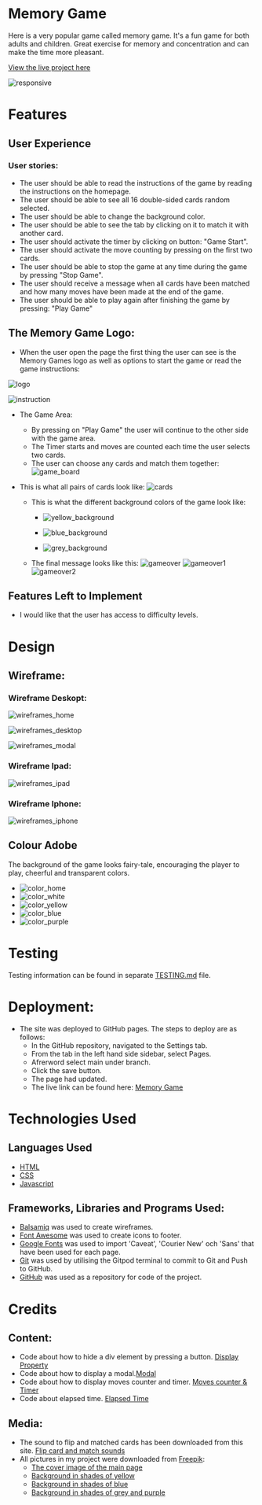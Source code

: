 # Memory Game

Here is a very popular game called memory game. It's a fun game for both adults and children. Great exercise for memory and concentration and can make the time more pleasant. 

[View the live project here]( https://mariaarnesson.github.io/memory_game_playground/)

![responsive](assets/images/responsive.png)

# Features
## User Experience 
### User stories:

- The user should be able to read the instructions of the game by reading the instructions on the homepage.
- The user should be able to see all 16 double-sided cards random selected.
- The user should be able to change the background color.
- The user should be able to see the tab by clicking on it to match it with another card.
- The user should activate the timer by clicking on button: "Game Start".
- The user should activate the move counting by pressing on the first two cards.
- The user should be able to stop the game at any time during the game by pressing "Stop Game".
- The user should receive a message when all cards have been matched and how many moves have been made at the end of the game.
- The user should be able to play again after finishing the game by pressing: "Play Game"


## The Memory Game Logo:

- When the user open the page the first thing the user can see is the Memory Games logo as well as options to start the game or read the game instructions:

![logo](assets/images/game_logo.png)

![instruction](assets/images/instruction.png)

- The Game Area:
    - By pressing on "Play Game" the user will continue to the other side with the game area. 
    - The Timer starts and moves are counted each time the user selects two cards.
    - The user can choose any cards and match them together:
 ![game_board](assets/images/game_board.png)   

 - This is what all pairs of cards look like:
 ![cards](assets/images/all_cards.png)

    - This is what the different background colors of the game look like:
        - ![yellow_background](assets/images/yellow_background.png)

        - ![blue_background](assets/images/blue_background.png)

        - ![grey_background](assets/images/grey_background.png)


    - The final message looks like this:
![gameover](assets/images/gameover.png)
![gameover1](assets/images/gameover1.png)
![gameover2](assets/images/gameover2.png)




## Features Left to Implement
- I would like that the user has access to difficulty levels.

# Design

## Wireframe:


### Wireframe Deskopt:

![wireframes_home](assets/images/wireframe_desktop_home.png)

![wireframes_desktop](assets/images/wireframes_desktop.png)

![wireframes_modal](assets/images/wireframes_modal.png)

### Wireframe Ipad:

![wireframes_ipad](assets/images/wireframes_ipad.png)

### Wireframe Iphone:

![wireframes_iphone](assets/images/wireframes_iphone.png)

## Colour Adobe
The background of the game looks fairy-tale, encouraging the player to play, cheerful and transparent colors.

- ![color_home](assets/images/color_adobe_home.png)
- ![color_white](assets/images/color_adobe_white.png)
- ![color_yellow](assets/images/color_adobe_yellow.png)
- ![color_blue](assets/images/color_adobe_blue.png)
- ![color_purple](assets/images/color_adobe_purple.png)


# Testing

Testing information can be found in separate [TESTING.md](TESTING.md) file.


# Deployment:

- The site was deployed to GitHub pages. The steps to deploy are as follows:
    - In the GitHub repository, navigated to the Settings tab.
    - From the tab in the left hand side sidebar, select Pages.
    - Afrerword select main under branch. 
    - Click the save button.
    - The page had updated. 
    - The live link can be found here: [Memory Game]( https://mariaarnesson.github.io/memory_game_playground/)

# Technologies Used
## Languages Used

- [HTML](https://sv.wikipedia.org/wiki/HTML)
- [CSS](https://en.wikipedia.org/wiki/CSS)
- [Javascript](https://sv.wikipedia.org/wiki/Javascript)


## Frameworks, Libraries and Programs Used:

- [Balsamiq](https://balsamiq.com/) was used to create wireframes.
- [Font Awesome](https://fontawesome.com/) was used to create icons to footer.
- [Google Fonts](https://fonts.google.com/?preview.text=Love%20Running&preview.text_type=custom) was used to import 'Caveat', 'Courier New' och 'Sans' that have been used for each page.
- [Git](https://git-scm.com/) was used  by utilising the Gitpod terminal to commit to Git and Push to GitHub.
- [GitHub](https://github.com/) was used as a repository for code of the project. 

# Credits

## Content:

 - Code about how to hide a div element by pressing a button. [Display Property](https://www.w3schools.com/jsref/tryit.asp?filename=tryjsref_style_display_toggle)
 - Code about how to display a modal.[Modal](https://www.w3schools.com/howto/tryit.asp?filename=tryhow_css_modal)
 - Code about how to display moves counter and timer. [Moves counter & Timer](https://medium.com/@funkiefabulous003how-to-build-a-memory-matching-game-in-javascript-fbe0bf9884a2)
 - Code about elapsed time. [Elapsed Time](https://ralzohairi.medium.com/displaying-dynamic-elapsed-time-in-javascript-260fa0e95049)

## Media:

- The sound to flip and matched cards has been downloaded from this site. [Flip card and match sounds](https://mixkit.co/free-sound-effects/game/)
- All pictures in my project were downloaded from [Freepik](https://www.freepik.com/):
    - [The cover image of the main page](https://img.freepik.com/free-vector/cartoon-forest-background-nature-landscape-with-deciduous-trees-moss-rocks-grass-bushes-sunlight-spots-ground-scenery-summer-spring-wood-parallax-natural-scene-vector-illustration_107791-9113.jpg?w=1380&t=st=1684933332~exp=1684933932~hmac=0cf5b242f3a328f6e9f1e07cd12e24f839ee23a8a9017e47293652a987fe9809)
    - [Background in shades of yellow](https://img.freepik.com/free-vector/autumn-landscape-with-swamp-forest_107791-4624.jpg?w=1380&t=st=1676635346~exp=1676635946~hmac=95f4739b27d12c7c68acb06539af0b34088dcaaf025b9d48de4a1028a0af3b1d)
    - [Background in shades of blue](https://img.freepik.com/free-vector/woman-girl-summer-camp-night_107791-11572.jpg?w=1380&t=st=1676635454~exp=1676636054~hmac=8c961b42435a3793f592eadf687dc846ce5ee5c12e098d8803a667aa0420ed7e)
    - [Background in shades of grey and purple](https://img.freepik.com/free-vector/night-forest-with-camp-fire-river-mountains_107791-6993.jpg?w=1380&t=st=1676633073~exp=1676633673~hmac=0f1969a485bee8d91bb929af0a58aaf57762936a000c2d680488f9438515f371)
